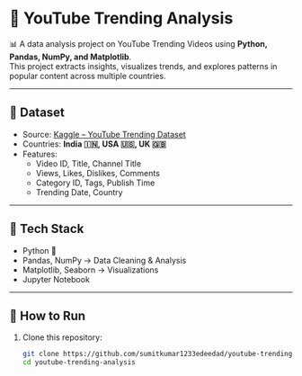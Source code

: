 # 🎥 YouTube Trending Analysis  

📊 A data analysis project on YouTube Trending Videos using **Python, Pandas, NumPy, and Matplotlib**.  
This project extracts insights, visualizes trends, and explores patterns in popular content across multiple countries.  

---

## 📂 Dataset  
- Source: [Kaggle – YouTube Trending Dataset](https://www.kaggle.com/datasets/rsrishav/youtube-trending-video-dataset)  
- Countries: **India 🇮🇳, USA 🇺🇸, UK 🇬🇧**  
- Features:  
  - Video ID, Title, Channel Title  
  - Views, Likes, Dislikes, Comments  
  - Category ID, Tags, Publish Time  
  - Trending Date, Country  

---

## 🔧 Tech Stack  
- Python 🐍  
- Pandas, NumPy → Data Cleaning & Analysis  
- Matplotlib, Seaborn → Visualizations  
- Jupyter Notebook  

---

## 🚀 How to Run  

1. Clone this repository:  
   ```bash
   git clone https://github.com/sumitkumar1233edeedad/youtube-trending-analysis.git
   cd youtube-trending-analysis

